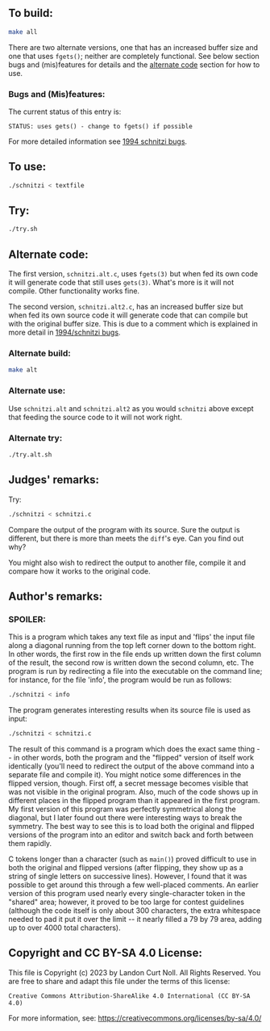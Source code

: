 ## To build:

```sh
make all
```

There are two alternate versions, one that has an increased buffer size and one
that uses `fgets()`; neither are completely functional.
See below section bugs and (mis)features for details and the [alternate
code](#alternate-code) section for how to use.


### Bugs and (Mis)features:

The current status of this entry is:

```
STATUS: uses gets() - change to fgets() if possible
```

For more detailed information see [1994 schnitzi bugs](../../bugs.html#1994_schnitzi).


## To use:

```sh
./schnitzi < textfile
```


## Try:

```sh
./try.sh
```


## Alternate code:

The first version, `schnitzi.alt.c`, uses `fgets(3)` but when fed its own code
it will generate code that still uses `gets(3)`. What's more is it will not
compile. Other functionality works fine.

The second version, `schnitzi.alt2.c`, has an increased buffer size but when fed
its own source code it will generate code that can compile but with the original
buffer size. This is due to a comment which is explained in more detail in
[1994/schnitzi bugs](../../bugs.html#1994_schnitzi).


### Alternate build:

```sh
make alt
```


### Alternate use:

Use `schnitzi.alt` and `schnitzi.alt2` as you would `schnitzi` above except that
feeding the source code to it will not work right.


### Alternate try:

```sh
./try.alt.sh
```


## Judges' remarks:

Try:

```sh
./schnitzi < schnitzi.c
```

Compare the output of the program with its source.  Sure the output
is different, but there is more than meets the `diff`'s eye.  Can you
find out why?

You might also wish to redirect the output to another file,
compile it and compare how it works to the original code.


## Author's remarks:

### SPOILER:

This is a program which takes any text file as input and 'flips'
the input file along a diagonal running from the top left corner
down to the bottom right.  In other words, the first row in the
file ends up written down the first column of the result, the
second row is written down the second column, etc. The program
is run by redirecting a file into the executable on the command
line; for instance, for the file 'info', the program
would be run as follows:

```sh
./schnitzi < info
```

The program generates interesting results when its source file is
used as input:

```sh
./schnitzi < schnitzi.c
```

The result of this command is a program which does the exact same
thing -- in other words, both the program and the "flipped"
version of itself work identically (you'll need to redirect the
output of the above command into a separate file and compile it).
You might notice some differences in the flipped version, though.
First off, a secret message becomes visible that was not visible
in the original program.  Also, much of the code shows up in
different places in the flipped program than it appeared in the
first program.  My first version of this program was perfectly
symmetrical along the diagonal, but I later found out there were
interesting ways to break the symmetry.  The best way to see this
is to load both the original and flipped versions of the program
into an editor and switch back and forth between them rapidly.

C tokens longer than a character (such as `main()`) proved difficult
to use in both the original and flipped versions (after flipping,
they show up as a string of single letters on successive lines).
However, I found that it was possible to get around this through
a few well-placed comments.  An earlier version of this program
used nearly every single-character token in the "shared" area;
however, it proved to be too large for contest guidelines (although
the code itself is only about 300 characters, the extra whitespace
needed to pad it put it over the limit -- it nearly filled a 79 by
79 area, adding up to over 4000 total characters).


## Copyright and CC BY-SA 4.0 License:

This file is Copyright (c) 2023 by Landon Curt Noll.  All Rights Reserved.
You are free to share and adapt this file under the terms of this license:

    Creative Commons Attribution-ShareAlike 4.0 International (CC BY-SA 4.0)

For more information, see: https://creativecommons.org/licenses/by-sa/4.0/

